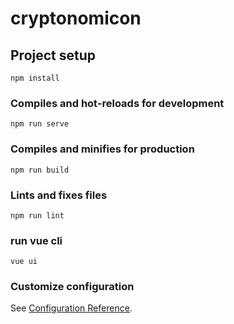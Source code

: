# cryptonomicon

## Project setup
```
npm install
```

### Compiles and hot-reloads for development
```
npm run serve
```

### Compiles and minifies for production
```
npm run build
```

### Lints and fixes files
```
npm run lint
```

### run vue cli
```
vue ui
```

### Customize configuration
See [Configuration Reference](https://cli.vuejs.org/config/).
